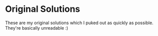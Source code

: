 # Original Solutions
These are my original solutions which I puked out as quickly as possible. They're basically unreadable :)